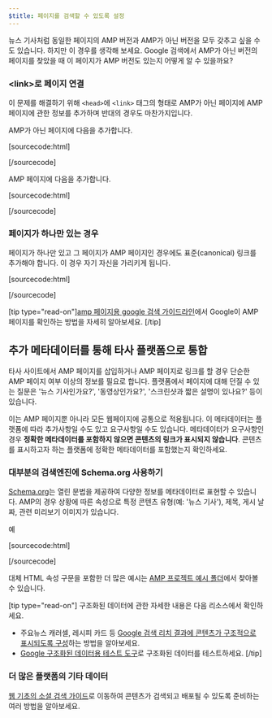 ```yaml
---
$title: 페이지를 검색할 수 있도록 설정
---
```


뉴스 기사처럼 동일한 페이지의 AMP 버전과 AMP가 아닌 버전을 모두 갖추고 싶을 수도 있습니다. 하지만 이 경우를 생각해 보세요. Google 검색에서 AMP가 아닌 버전의 페이지를 찾았을 때 이 페이지가 AMP 버전도 있는지 어떻게 알 수 있을까요?

### &lt;link&gt;로 페이지 연결

이 문제를 해결하기 위해 `<head>`에 `<link>` 태그의 형태로 AMP가 아닌 페이지에 AMP 페이지에 관한 정보를 추가하며 반대의 경우도 마찬가지입니다.

AMP가 아닌 페이지에 다음을 추가합니다.

[sourcecode:html]

<link rel="amphtml" href="https://www.example.com/url/to/amp/document.html">
[/sourcecode]

AMP 페이지에 다음을 추가합니다.

[sourcecode:html]

<link rel="canonical" href="https://www.example.com/url/to/full/document.html">
[/sourcecode]

### 페이지가 하나만 있는 경우

페이지가 하나만 있고 그 페이지가 AMP 페이지인 경우에도 표준(canonical) 링크를 추가해야 합니다. 이 경우 자기 자신을 가리키게 됩니다.

[sourcecode:html]

<link rel="canonical" href="https://www.example.com/url/to/amp/document.html">
[/sourcecode]

[tip type="read-on"][amp 페이지용 google 검색 가이드라인](https://support.google.com/webmasters/answer/6340290)에서 Google이 AMP 페이지를 확인하는 방법을 자세히 알아보세요.
[/tip]

## 추가 메타데이터를 통해 타사 플랫폼으로 통합 <a name="integrate-with-third-party-platforms-through-additional-metadata"></a>

타사 사이트에서 AMP 페이지를 삽입하거나 AMP 페이지로 링크를 할 경우 단순한 AMP 페이지 여부 이상의 정보를 필요로 합니다. 플랫폼에서 페이지에 대해 던질 수 있는 질문은 '뉴스 기사인가요?', '동영상인가요?', '스크린샷과 짧은 설명이 있나요?' 등이 있습니다.

이는 AMP 페이지뿐 아니라 모든 웹페이지에 공통으로 적용됩니다. 이 메타데이터는 플랫폼에 따라 추가사항일 수도 있고 요구사항일 수도 있습니다. 메타데이터가 요구사항인 경우 **정확한 메타데이터를 포함하지 않으면 콘텐츠의 링크가 표시되지 않습니다**. 콘텐츠를 표시하고자 하는 플랫폼에 정확한 메타데이터를 포함했는지 확인하세요.

### 대부분의 검색엔진에 Schema.org 사용하기

[Schema.org](http://schema.org/)는 열린 문법을 제공하여 다양한 정보를 메타데이터로 표현할 수 있습니다. AMP의 경우 상황에 따른 속성으로 특정 콘텐츠 유형(예: '뉴스 기사'), 제목, 게시 날짜, 관련 미리보기 이미지가 있습니다.

예

[sourcecode:html]

<script type="application/ld+json">
  {
    "@context": "http://schema.org",
    "@type": "NewsArticle",
    "mainEntityOfPage": "http://cdn.ampproject.org/article-metadata.html",
    "headline": "Lorem Ipsum",
    "datePublished": "1907-05-05T12:02:41Z",
    "dateModified": "1907-05-05T12:02:41Z",
    "description": "The Catiline Orations continue to beguile engineers and designers alike -- but can it stand the test of time?",
    "author": {
      "@type": "Person",
      "name": "Jordan M Adler"
    },
    "publisher": {
      "@type": "Organization",
      "name": "Google",
      "logo": {
        "@type": "ImageObject",
        "url": "http://cdn.ampproject.org/logo.jpg",
        "width": 600,
        "height": 60
      }
    },
    "image": {
      "@type": "ImageObject",
      "url": "http://cdn.ampproject.org/leader.jpg",
      "height": 2000,
      "width": 800
    }
  }
</script>

[/sourcecode]

대체 HTML 속성 구문을 포함한 더 많은 예시는 [AMP 프로젝트 예시 폴더](https://github.com/ampproject/amphtml/tree/master/examples/metadata-examples)에서 찾아볼 수 있습니다.

[tip type="read-on"] 구조화된 데이터에 관한 자세한 내용은 다음 리소스에서 확인하세요.

- 주요뉴스 캐러셀, 레시피 카드 등 [Google 검색 리치 결과에 콘텐츠가 구조적으로 표시되도록 구성](https://developers.google.com/search/docs/guides/mark-up-content)하는 방법을 알아보세요.
- [Google 구조화된 데이터용 테스트 도구](https://developers.google.com/structured-data/testing-tool/)로 구조화된 데이터를 테스트하세요.
  [/tip]

### 더 많은 플랫폼의 기타 데이터

[웹 기초의 소셜 검색 가이드](https://developers.google.com/web/fundamentals/discovery-and-monetization/social-discovery/)로 이동하여 콘텐츠가 검색되고 배포될 수 있도록 준비하는 여러 방법을 알아보세요.
